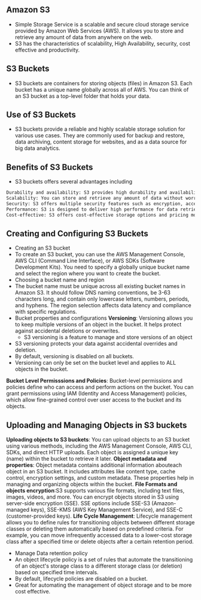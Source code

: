 ## Amazon S3
- Simple Storage Service is a scalable and secure cloud storage service provided by Amazon Web Services (AWS). It allows you to store and retrieve any amount of data from anywhere on the web.
- S3 has the characteristics of scalability, High Availability, security, cost effective and productivity.

## S3 Buckets
- S3 buckets are containers for storing objects (files) in Amazon S3. Each bucket has a unique name globally across all of AWS. You can think of an S3 bucket as a top-level folder that holds your data.

## Use of S3 Buckets
- S3 buckets provide a reliable and highly scalable storage solution for various use cases. They are commonly used for backup and restore, data archiving, content storage for websites, and as a data source for big data analytics.

## Benefits of S3 Buckets
- S3 buckets offers several advantages including
```bash
Durability and availability: S3 provides high durability and availability for your data.
Scalability: You can store and retrieve any amount of data without worrying about capacity constraints.
Security: S3 offers multiple security features such as encryption, access control, and audit logging.
Performance: S3 is designed to deliver high performance for data retrieval and storage operations.
Cost-effective: S3 offers cost-effective storage options and pricing models based on your usage patterns.
```
## Creating and Configuring S3 Buckets
- Creating an S3 bucket
- To create an S3 bucket, you can use the AWS Management Console, AWS CLI (Command Line Interface), or AWS SDKs (Software Development Kits). You need to specify a globally unique bucket name and select the region where you want to create the bucket.
- Choosing a bucket name and region
- The bucket name must be unique across all existing bucket names in Amazon S3. It should follow DNS naming conventions, be 3-63 characters long, and contain only lowercase letters, numbers, periods, and hyphens. The region selection affects data latency and compliance with specific regulations.
- Bucket properties and configurations
**Versioning**: Versioning allows you to keep multiple versions of an object in the bucket. It helps protect against accidental deletions or overwrites.
  - S3 versioning is a feature to manage and store versions of an object
- S3 versioning protects your data against accidental overrides and deletion.
- By default, versioning is disabled on all buckets.
- Versioning can only be set on the bucket level and applies to ALL objects in the bucket.

**Bucket Level Permisssions and Policies**: Bucket-level permissions and policies define who can access and perform actions on the bucket. You can grant permissions using IAM (Identity and Access Management) policies, which allow fine-grained control over user access to the bucket and its objects.

## Uploading and Managing Objects in S3 buckets
**Uploading objects to S3 buckets**: You can upload objects to an S3 bucket using various methods, including the AWS Management Console, AWS CLI, SDKs, and direct HTTP uploads. Each object is assigned a unique key (name) within the bucket to retrieve it later.
**Object metadata and properties**: Object metadata contains additional information abouteach object in an S3 bucket. It includes attributes like content type, cache control, encryption settings, and custom metadata. These properties help in managing and organizing objects within the bucket.
**File Formats and objects encryption**:S3 supports various file formats, including text files, images, videos, and more. You can encrypt objects stored in S3 using server-side encryption (SSE). SSE options include SSE-S3 (Amazon-managed keys), SSE-KMS (AWS Key Management Service), and SSE-C (customer-provided keys).
**Life Cycle Management**: Lifecycle management allows you to define rules for transitioning objects between different storage classes or deleting them automatically based on predefined criteria. For example, you can move infrequently accessed data to a lower-cost storage class after a specified time or delete objects after a certain retention period.

 - Manage Data retention policy 
- An object lifecycle policy is a set of rules that automate the transitioning of an object's storage class to a different storage class (or deletion) based on specified time intervals.
- By default, lifecycle policies are disabled on a bucket.
- Great for automating the management of object storage and to be more cost effective.
  
